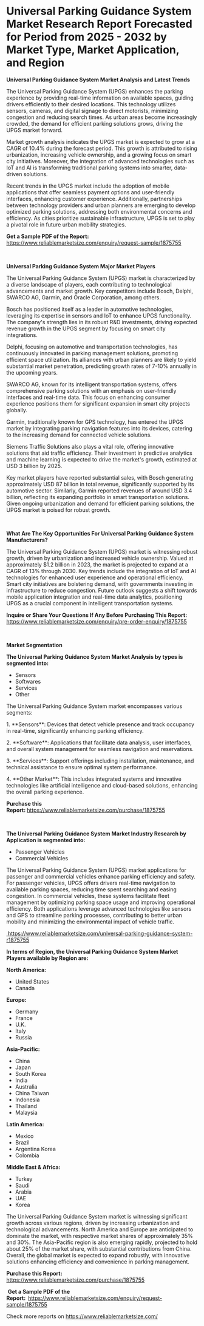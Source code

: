 <p><h1>Universal Parking Guidance System Market Research Report Forecasted for Period from 2025 -  2032 by Market Type, Market Application, and Region</h1></p><p><strong>Universal Parking Guidance System Market Analysis and Latest Trends</strong></p>
<p><p>The Universal Parking Guidance System (UPGS) enhances the parking experience by providing real-time information on available spaces, guiding drivers efficiently to their desired locations. This technology utilizes sensors, cameras, and digital signage to direct motorists, minimizing congestion and reducing search times. As urban areas become increasingly crowded, the demand for efficient parking solutions grows, driving the UPGS market forward.</p><p>Market growth analysis indicates the UPGS market is expected to grow at a CAGR of 10.4% during the forecast period. This growth is attributed to rising urbanization, increasing vehicle ownership, and a growing focus on smart city initiatives. Moreover, the integration of advanced technologies such as IoT and AI is transforming traditional parking systems into smarter, data-driven solutions. </p><p>Recent trends in the UPGS market include the adoption of mobile applications that offer seamless payment options and user-friendly interfaces, enhancing customer experience. Additionally, partnerships between technology providers and urban planners are emerging to develop optimized parking solutions, addressing both environmental concerns and efficiency. As cities prioritize sustainable infrastructure, UPGS is set to play a pivotal role in future urban mobility strategies.</p></p>
<p><strong>Get a Sample PDF of the Report:&nbsp;</strong> <a href="https://www.reliablemarketsize.com/enquiry/request-sample/1875755?utm_campaign=1872&utm_medium=2&utm_source=Github&utm_content=ia&utm_term=12012025&utm_id=universal-parking-guidance-system">https://www.reliablemarketsize.com/enquiry/request-sample/1875755</a></p>
<p>&nbsp;</p>
<p><strong>Universal Parking Guidance System Major Market Players</strong></p>
<p><p>The Universal Parking Guidance System (UPGS) market is characterized by a diverse landscape of players, each contributing to technological advancements and market growth. Key competitors include Bosch, Delphi, SWARCO AG, Garmin, and Oracle Corporation, among others.</p><p>Bosch has positioned itself as a leader in automotive technologies, leveraging its expertise in sensors and IoT to enhance UPGS functionality. The company's strength lies in its robust R&D investments, driving expected revenue growth in the UPGS segment by focusing on smart city integrations.</p><p>Delphi, focusing on automotive and transportation technologies, has continuously innovated in parking management solutions, promoting efficient space utilization. Its alliances with urban planners are likely to yield substantial market penetration, predicting growth rates of 7-10% annually in the upcoming years.</p><p>SWARCO AG, known for its intelligent transportation systems, offers comprehensive parking solutions with an emphasis on user-friendly interfaces and real-time data. This focus on enhancing consumer experience positions them for significant expansion in smart city projects globally.</p><p>Garmin, traditionally known for GPS technology, has entered the UPGS market by integrating parking navigation features into its devices, catering to the increasing demand for connected vehicle solutions.</p><p>Siemens Traffic Solutions also plays a vital role, offering innovative solutions that aid traffic efficiency. Their investment in predictive analytics and machine learning is expected to drive the market's growth, estimated at USD 3 billion by 2025.</p><p>Key market players have reported substantial sales, with Bosch generating approximately USD 87 billion in total revenue, significantly supported by its automotive sector. Similarly, Garmin reported revenues of around USD 3.4 billion, reflecting its expanding portfolio in smart transportation solutions. Given ongoing urbanization and demand for efficient parking solutions, the UPGS market is poised for robust growth.</p></p>
<p>&nbsp;</p>
<p><strong>What Are The Key Opportunities For Universal Parking Guidance System Manufacturers?</strong></p>
<p><p>The Universal Parking Guidance System (UPGS) market is witnessing robust growth, driven by urbanization and increased vehicle ownership. Valued at approximately $1.2 billion in 2023, the market is projected to expand at a CAGR of 13% through 2030. Key trends include the integration of IoT and AI technologies for enhanced user experience and operational efficiency. Smart city initiatives are bolstering demand, with governments investing in infrastructure to reduce congestion. Future outlook suggests a shift towards mobile application integration and real-time data analytics, positioning UPGS as a crucial component in intelligent transportation systems.</p></p>
<p><strong>Inquire or Share Your Questions If Any Before Purchasing This Report:</strong> <a href="https://www.reliablemarketsize.com/enquiry/pre-order-enquiry/1875755?utm_campaign=1872&utm_medium=2&utm_source=Github&utm_content=ia&utm_term=12012025&utm_id=universal-parking-guidance-system">https://www.reliablemarketsize.com/enquiry/pre-order-enquiry/1875755</a></p>
<p>&nbsp;</p>
<p><strong>Market Segmentation</strong></p>
<p><strong>The Universal Parking Guidance System Market Analysis by types is segmented into:</strong></p>
<p><ul><li>Sensors</li><li>Softwares</li><li>Services</li><li>Other</li></ul></p>
<p><p>The Universal Parking Guidance System market encompasses various segments: </p><p>1. **Sensors**: Devices that detect vehicle presence and track occupancy in real-time, significantly enhancing parking efficiency.</p><p>2. **Software**: Applications that facilitate data analysis, user interfaces, and overall system management for seamless navigation and reservations.</p><p>3. **Services**: Support offerings including installation, maintenance, and technical assistance to ensure optimal system performance.</p><p>4. **Other Market**: This includes integrated systems and innovative technologies like artificial intelligence and cloud-based solutions, enhancing the overall parking experience.</p></p>
<p><strong>Purchase this Report:&nbsp;</strong><a href="https://www.reliablemarketsize.com/purchase/1875755?utm_campaign=1872&utm_medium=2&utm_source=Github&utm_content=ia&utm_term=12012025&utm_id=universal-parking-guidance-system">https://www.reliablemarketsize.com/purchase/1875755</a></p>
<p>&nbsp;</p>
<p><strong>The Universal Parking Guidance System Market Industry Research by Application is segmented into:</strong></p>
<p><ul><li>Passenger Vehicles</li><li>Commercial Vehicles</li></ul></p>
<p><p>The Universal Parking Guidance System (UPGS) market applications for passenger and commercial vehicles enhance parking efficiency and safety. For passenger vehicles, UPGS offers drivers real-time navigation to available parking spaces, reducing time spent searching and easing congestion. In commercial vehicles, these systems facilitate fleet management by optimizing parking space usage and improving operational efficiency. Both applications leverage advanced technologies like sensors and GPS to streamline parking processes, contributing to better urban mobility and minimizing the environmental impact of vehicle traffic.</p></p>
<p><a href="https://www.reliablemarketsize.com/universal-parking-guidance-system-r1875755?utm_campaign=1872&utm_medium=2&utm_source=Github&utm_content=ia&utm_term=12012025&utm_id=universal-parking-guidance-system">&nbsp;https://www.reliablemarketsize.com/universal-parking-guidance-system-r1875755</a></p>
<p><strong>In terms of Region, the Universal Parking Guidance System Market Players available by Region are:</strong></p>
<p>
    <p> <strong> North America: </strong>
        <ul>
            <li>United States</li>
            <li>Canada</li>
        </ul>
        </p> 
    <p> <strong> Europe: </strong>
        <ul>
            <li>Germany</li>
            <li>France</li>
            <li>U.K.</li>
            <li>Italy</li>
            <li>Russia</li>
        </ul>
        </p> 
    <p> <strong> Asia-Pacific: </strong>
        <ul>
            <li>China</li>
            <li>Japan</li>
            <li>South Korea</li>
            <li>India</li>
            <li>Australia</li>
            <li>China Taiwan</li>
            <li>Indonesia</li>
            <li>Thailand</li>
            <li>Malaysia</li>
        </ul>
        </p> 
    <p> <strong> Latin America: </strong>
        <ul>
            <li>Mexico</li>
            <li>Brazil</li>
            <li>Argentina Korea</li>
            <li>Colombia</li>
        </ul>
        </p> 
    <p> <strong> Middle East & Africa: </strong>
        <ul>
            <li>Turkey</li>
            <li>Saudi</li>
            <li>Arabia</li>
            <li>UAE</li>
            <li>Korea</li>
        </ul>
    </p>
    </p>
<p><p>The Universal Parking Guidance System market is witnessing significant growth across various regions, driven by increasing urbanization and technological advancements. North America and Europe are anticipated to dominate the market, with respective market shares of approximately 35% and 30%. The Asia-Pacific region is also emerging rapidly, projected to hold about 25% of the market share, with substantial contributions from China. Overall, the global market is expected to expand robustly, with innovative solutions enhancing efficiency and convenience in parking management.</p></p>
<p><strong>Purchase this Report: </strong><a href="https://www.reliablemarketsize.com/purchase/1875755?utm_campaign=1872&utm_medium=2&utm_source=Github&utm_content=ia&utm_term=12012025&utm_id=universal-parking-guidance-system">https://www.reliablemarketsize.com/purchase/1875755</a></p>
<p>&nbsp;<strong>Get a Sample PDF of the Report:&nbsp;&nbsp;</strong><a href="https://www.reliablemarketsize.com/enquiry/request-sample/1875755?utm_campaign=1872&utm_medium=2&utm_source=Github&utm_content=ia&utm_term=12012025&utm_id=universal-parking-guidance-system">https://www.reliablemarketsize.com/enquiry/request-sample/1875755</a></p>
<p><strong></strong></p>
<p>Check more reports on <a href="https://www.reliablemarketsize.com/?utm_campaign=1872&utm_medium=2&utm_source=Github&utm_content=ia&utm_term=12012025&utm_id=universal-parking-guidance-system">https://www.reliablemarketsize.com/</a></p>